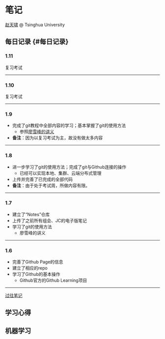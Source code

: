 # 笔记

[赵天啸](https://github.com/tsinghua-ZTX/) @ Tsinghua University

## **每日记录** {#每日记录}

### 1.11
复习考试
****

### 1.10
复习考试
****

### 1.9
- 完成了git教程中全部内容的学习；基本掌握了git的使用方法
   - 参照[廖雪峰的讲义](https://www.liaoxuefeng.com/wiki/0013739516305929606dd18361248578c67b8067c8c017b000)
- **备注**：因为以复习考试为主，故没有做太多内容
****

### 1.8
- 进一步学习了git的使用方法；完成了git与Github连接的操作
   - 已经可以实现本地、集群、云端分布式管理
- 上传并完善了已完成的全部代码
- **备注**：由于处于考试周，所做内容有限。
****

### 1.7
- 建立了“Notes”仓库
- 上传了之前所有组会、JC的电子版笔记
- 学习了git的使用方法
   - 廖雪峰的讲义
****

### 1.6
- 完善了Github Page的信息
- 建立了相应的repo
- 学习了Github的基本操作
   - Github官方的Github Learning项目
****
[过往笔记](https://github.com/tsinghua-ZTX/Notes/Log.md)

## 学习心得



## 机器学习
